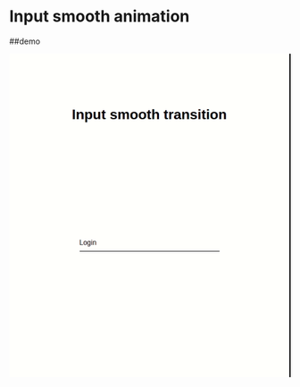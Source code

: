# Input smooth animation

##demo

![](https://github.com/Tryfciu/frontend-microprojects/blob/master/input-smooth-transition/readme/demo.gif)